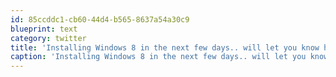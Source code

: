 ```yaml
---
id: 85ccddc1-cb60-44d4-b565-8637a54a30c9
blueprint: text
category: twitter
title: 'Installing Windows 8 in the next few days.. will let you know how it goes..'
caption: 'Installing Windows 8 in the next few days.. will let you know how it goes..'
---
```

